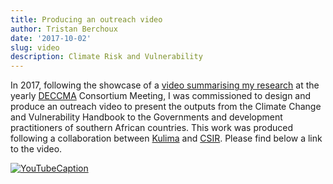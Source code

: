 ```yaml
---
title: Producing an outreach video
author: Tristan Berchoux
date: '2017-10-02'
slug: video
description: Climate Risk and Vulnerability
---
```


In 2017, following the showcase of a [video summarising my research](https://www.youtube.com/watch?v=IzabZybR4pY) at the yearly [DECCMA](http://deccma.com) Consortium Meeting, I was commissioned to design and produce an outreach video to present the outputs from the Climate Change and Vulnerability Handbook to the Governments and development practitioners of southern African countries. This work was produced following a collaboration between [Kulima](http://kulima.com) and [CSIR](http://csir.co.za). Please find below a link to the video.

[![YouTubeCaption](http://img.youtube.com/vi/_bBXOLvbUe4/0.jpg)](http://www.youtube.com/watch?v=_bBXOLvbUe4)